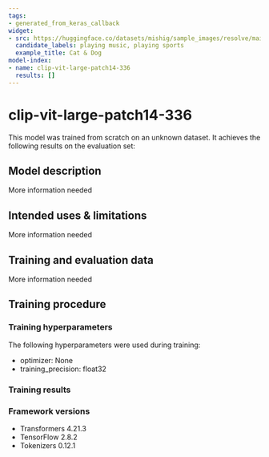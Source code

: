 ```yaml
---
tags:
- generated_from_keras_callback
widget:
- src: https://huggingface.co/datasets/mishig/sample_images/resolve/main/cat-dog-music.png
  candidate_labels: playing music, playing sports
  example_title: Cat & Dog
model-index:
- name: clip-vit-large-patch14-336
  results: []
---
```


<!-- This model card has been generated automatically according to the information Keras had access to. You should
probably proofread and complete it, then remove this comment. -->

# clip-vit-large-patch14-336

This model was trained from scratch on an unknown dataset.
It achieves the following results on the evaluation set:


## Model description

More information needed

## Intended uses & limitations

More information needed

## Training and evaluation data

More information needed

## Training procedure

### Training hyperparameters

The following hyperparameters were used during training:
- optimizer: None
- training_precision: float32

### Training results



### Framework versions

- Transformers 4.21.3
- TensorFlow 2.8.2
- Tokenizers 0.12.1
